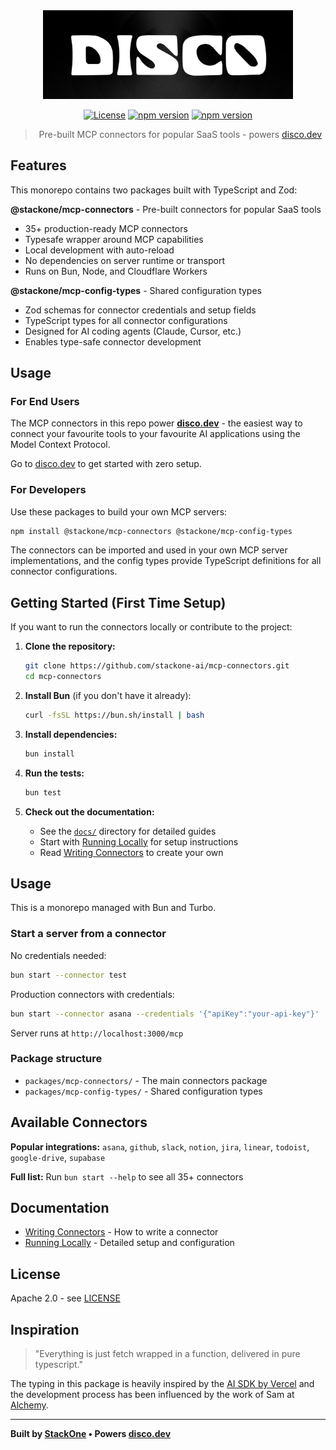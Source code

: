 <div align="center">
  <img src="./docs/assets/logo.png" alt="Disco Logo" width="400" />
  
  [![License](https://img.shields.io/badge/License-Apache_2.0-blue.svg)](https://opensource.org/licenses/Apache-2.0)
  [![npm version](https://badge.fury.io/js/@stackone%2Fmcp-connectors.svg)](https://badge.fury.io/js/@stackone%2Fmcp-connectors)
  [![npm version](https://badge.fury.io/js/@stackone%2Fmcp-config-types.svg)](https://badge.fury.io/js/@stackone%2Fmcp-config-types)

> Pre-built MCP connectors for popular SaaS tools - powers [disco.dev](https://disco.dev)

</div>

## Features

This monorepo contains two packages built with TypeScript and Zod:

**@stackone/mcp-connectors** - Pre-built connectors for popular SaaS tools

- 35+ production-ready MCP connectors
- Typesafe wrapper around MCP capabilities
- Local development with auto-reload
- No dependencies on server runtime or transport
- Runs on Bun, Node, and Cloudflare Workers

**@stackone/mcp-config-types** - Shared configuration types

- Zod schemas for connector credentials and setup fields
- TypeScript types for all connector configurations
- Designed for AI coding agents (Claude, Cursor, etc.)
- Enables type-safe connector development

## Usage

### For End Users

The MCP connectors in this repo power [**disco.dev**](https://disco.dev) - the easiest way to connect your favourite tools to your favourite AI applications using the Model Context Protocol.

Go to [disco.dev](https://disco.dev) to get started with zero setup.

### For Developers

Use these packages to build your own MCP servers:

```bash
npm install @stackone/mcp-connectors @stackone/mcp-config-types
```

The connectors can be imported and used in your own MCP server implementations, and the config types provide TypeScript definitions for all connector configurations.

## Getting Started (First Time Setup)

If you want to run the connectors locally or contribute to the project:

1. **Clone the repository:**

   ```bash
   git clone https://github.com/stackone-ai/mcp-connectors.git
   cd mcp-connectors
   ```

2. **Install Bun** (if you don't have it already):

   ```bash
   curl -fsSL https://bun.sh/install | bash
   ```

3. **Install dependencies:**

   ```bash
   bun install
   ```

4. **Run the tests:**

   ```bash
   bun test
   ```

5. **Check out the documentation:**
   - See the [`docs/`](./docs/) directory for detailed guides
   - Start with [Running Locally](./docs/running-locally.md) for setup instructions
   - Read [Writing Connectors](./docs/writing-connectors.md) to create your own

## Usage

This is a monorepo managed with Bun and Turbo.

### Start a server from a connector

No credentials needed:

```bash
bun start --connector test
```

Production connectors with credentials:

```bash
bun start --connector asana --credentials '{"apiKey":"your-api-key"}'
```

Server runs at `http://localhost:3000/mcp`

### Package structure

- `packages/mcp-connectors/` - The main connectors package
- `packages/mcp-config-types/` - Shared configuration types

## Available Connectors

**Popular integrations:** `asana`, `github`, `slack`, `notion`, `jira`, `linear`, `todoist`, `google-drive`, `supabase`

**Full list:** Run `bun start --help` to see all 35+ connectors

## Documentation

- [Writing Connectors](./docs/writing-connectors.md) - How to write a connector
- [Running Locally](./docs/running-locally.md) - Detailed setup and configuration

## License

Apache 2.0 - see [LICENSE](LICENSE)

## Inspiration

> "Everything is just fetch wrapped in a function, delivered in pure typescript."

The typing in this package is heavily inspired by the [AI SDK by Vercel](https://github.com/vercel/ai) and the development process has been influenced by the work of Sam at [Alchemy](https://alchemy.run).

---

**Built by [StackOne](https://stackone.com) • Powers [disco.dev](https://disco.dev)**
